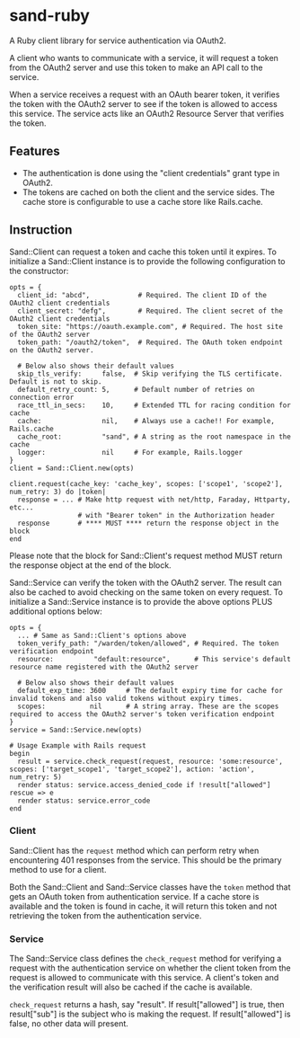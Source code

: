 # sand-ruby
A Ruby client library for service authentication via OAuth2.

A client who wants to communicate with a service, it will request a token from the OAuth2 server and use this token to make an API call to the service.

When a service receives a request with an OAuth bearer token, it verifies the token with the OAuth2 server to see if the token is allowed to access this service. The service acts like an OAuth2 Resource Server that verifies the token.

## Features

* The authentication is done using the "client credentials" grant type in OAuth2.
* The tokens are cached on both the client and the service sides. The cache store is configurable to use a cache store like Rails.cache.

## Instruction

Sand::Client can request a token and cache this token until it expires. To initialize a Sand::Client instance is to provide the following configuration to the constructor:

```
opts = {
  client_id: "abcd",            # Required. The client ID of the OAuth2 client credentials
  client_secret: "defg",        # Required. The client secret of the OAuth2 client credentials
  token_site: "https://oauth.example.com", # Required. The host site of the OAuth2 server
  token_path: "/oauth2/token",  # Required. The OAuth token endpoint on the OAuth2 server.

  # Below also shows their default values
  skip_tls_verify:     false,  # Skip verifying the TLS certificate. Default is not to skip.
  default_retry_count: 5,      # Default number of retries on connection error
  race_ttl_in_secs:    10,     # Extended TTL for racing condition for cache
  cache:               nil,    # Always use a cache!! For example, Rails.cache
  cache_root:          "sand", # A string as the root namespace in the cache
  logger:              nil     # For example, Rails.logger
}
client = Sand::Client.new(opts)

client.request(cache_key: 'cache_key', scopes: ['scope1', 'scope2'], num_retry: 3) do |token|
  response = ... # Make http request with net/http, Faraday, Httparty, etc...
                 # with "Bearer token" in the Authorization header
  response       # **** MUST **** return the response object in the block
end
```

Please note that the block for Sand::Client's request method MUST return the response object at the end of the block.

Sand::Service can verify the token with the OAuth2 server. The result can also be cached to avoid checking on the same token on every request. To initialize a Sand::Service instance is to provide the above options PLUS additional options below:

```
opts = {
  ... # Same as Sand::Client's options above
  token_verify_path: "/warden/token/allowed", # Required. The token verification endpoint
  resource:          "default:resource",      # This service's default resource name registered with the OAuth2 server

  # Below also shows their default values
  default_exp_time: 3600     # The default expiry time for cache for invalid tokens and also valid tokens without expiry times.
  scopes:           nil      # A string array. These are the scopes required to access the OAuth2 server's token verification endpoint
}
service = Sand::Service.new(opts)

# Usage Example with Rails request
begin
  result = service.check_request(request, resource: 'some:resource', scopes: ['target_scope1', 'target_scope2'], action: 'action', num_retry: 5)
  render status: service.access_denied_code if !result["allowed"]
rescue => e
  render status: service.error_code
end
```

### Client

Sand::Client has the `request` method which can perform retry when encountering 401 responses from the service. This should be the primary method to use for a client.

Both the Sand::Client and Sand::Service classes have the `token` method that gets an OAuth token from authentication service. If a cache store is available and the token is found in cache, it will return this token and not retrieving the token from the authentication service.

### Service

The Sand::Service class defines the `check_request` method for verifying a request with the authentication service on whether the client token from the request is allowed to communicate with this service. A client's token and the verification result will also be cached if the cache is available.

`check_request` returns a hash, say "result". If result["allowed"] is true, then result["sub"] is the subject who is making the request. If result["allowed"] is false, no other data will present.
